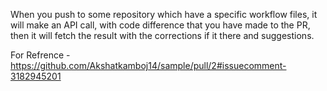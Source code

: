 When you push to some repository which have a specific workflow files, it will make an API call, with code difference that you have made to the PR, then it will fetch the result with the corrections if it there and suggestions.


For Refrence - https://github.com/Akshatkamboj14/sample/pull/2#issuecomment-3182945201
